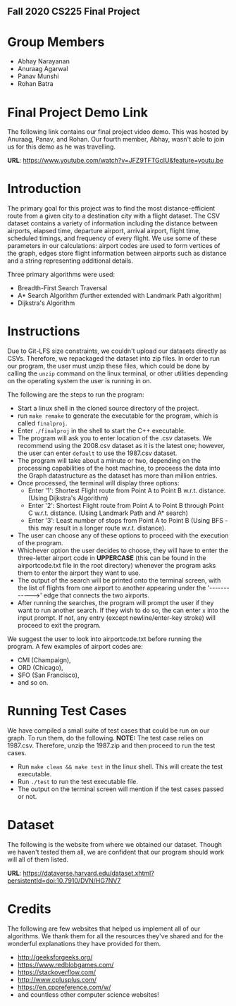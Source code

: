 ## Fall 2020 CS225 Final Project
# Group Members
* Abhay Narayanan
* Anuraag Agarwal
* Panav Munshi
* Rohan Batra

# Final Project Demo Link
The following link contains our final project video demo. This was hosted by Anuraag, Panav, and Rohan. Our fourth member, Abhay, wasn't able to join us for this demo as he was travelling.

**URL**: https://www.youtube.com/watch?v=JFZ9TFTGcIU&feature=youtu.be

# Introduction
The primary goal for this project was to find the most distance-efficient route from a given city to a destination city with a flight dataset. The CSV dataset contains a variety of information including the distance between airports, elapsed time, departure airport, arrival airport, flight time, scheduled timings, and frequency of every flight. We use some of these parameters in our calculations: airport codes are used to form vertices of the graph, edges store flight information between airports such as distance and a string representing additional details.

Three primary algorithms were used:

- Breadth-First Search Traversal
- A* Search Algorithm (further extended with Landmark Path algorithm)
- Dijkstra's Algorithm

# Instructions
Due to Git-LFS size constraints, we couldn't upload our datasets directly as CSVs. Therefore, we repackaged the dataset into zip files. 
In order to run our program, the user must unzip these files, which could be done by calling the `unzip` command on the linux terminal, or other utilities depending on the operating system the user is running in on. 

The following are the steps to run the program:
- Start a linux shell in the cloned source directory of the project.
- run `make remake` to generate the executable for the program, which is called `finalproj`.
- Enter `./finalproj` in the shell to start the C++ executable.
- The program will ask you to enter location of the .csv datasets. We recommend using the 2008.csv dataset as it is the latest one; however, the user can enter `default` to use the 1987.csv dataset.
- The program will take about a minute or two, depending on the processing capabilities of the host machine, to proceess the data into the Graph datastructure as the dataset has more than million entries.
- Once processed, the terminal will display three options:
  * Enter '1': Shortest Flight route from Point A to Point B w.r.t. distance. (Using Dijkstra's Algorithm)
  * Enter '2': Shortest Flight route from Point A to Point B through Point C w.r.t. distance. (Using Landmark Path and A* search)
  * Enter '3': Least number of stops from Point A to Point B (Using BFS - this may result in a longer route w.r.t. distance). 
- The user can choose any of these options to proceed with the execution of the program.
- Whichever option the user decides to choose, they will have to enter the three-letter airport code in **UPPERCASE** (this can be found in the airportcode.txt file in the root directory) whenever the program asks them to enter the airport they want to use.
- The output of the search will be printed onto the terminal screen, with the list of flights from one airport to another appearing under the '------------>' edge that connects the two airports. 
- After running the searches, the program will prompt the user if they want to run another search. If they wish to do so, the can enter `x` into the input prompt. If not, any entry (except newline/enter-key stroke) will proceed to exit the program.

We suggest the user to look into airportcode.txt before running the program. A few examples of airport codes are:
- CMI (Champaign),
- ORD (Chicago),
- SFO (San Francisco),
- and so on.

# Running Test Cases
We have compiled a small suite of test cases that could be run on our graph. To run them, do the following.
**NOTE:** The test case relies on 1987.csv. Therefore, unzip the 1987.zip and then proceed to run the test cases. 

- Run `make clean && make test` in the linux shell. This will create the test executable. 
- Run `./test` to run the test executable file. 
- The output on the terminal screen will mention if the test cases passed or not. 

# Dataset
The following is the website from where we obtained our dataset. Though we haven't tested them all, we are confident that our program should work will all of them listed. 

**URL**: https://dataverse.harvard.edu/dataset.xhtml?persistentId=doi:10.7910/DVN/HG7NV7

# Credits
The following are few websites that helped us implement all of our algorithms. We thank them for all the resources they've shared and for the wonderful explanations they have provided for them. 
- http://geeksforgeeks.org/
- https://www.redblobgames.com/
- https://stackoverflow.com/
- http://www.cplusplus.com/
- https://en.cppreference.com/w/
- and countless other computer science websites!

